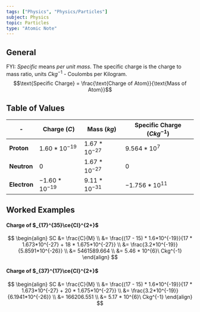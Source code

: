 ```yaml
---
tags: ["Physics", "Physics/Particles"]
subject: Physics
topic: Particles
type: "Atomic Note"
---
```


## General
FYI: *Specific* means *per unit mass*.
The specific charge is the charge to mass ratio, units $Ckg^{-1}$ - Coulombs per Kilogram.
$$\text{Specific Charge} = \frac{\text{Charge of Atom}}{\text{Mass of Atom}}$$


## Table of Values
| -            | Charge ($C$)     | Mass ($kg$)      | Specific Charge ($Ckg^{-1}$) |
| ------------ | ---------------- | ---------------- | ---------------------------- |
| **Proton**   | $1.60*10^{-19}$  | $1.67*10^{-27}$ | $9.564*10^7$                 |
| **Neutron**  | $0$              | $1.67*10^{-27}$ | $0$                          |
| **Electron** | $-1.60*10^{-19}$ | $9.11*10^{-31}$  | $-1.756*10^{11}$             |

## Worked Examples
#### Charge of $_{17}^{35}\ce{Cl}^{2+}$
$$
\begin{align}
SC &= \frac{C}{M} \\
&= \frac{(17 - 15) * 1.6*10^{-19}}{17 * 1.673*10^{-27} + 18 * 1.675*10^{-27}} \\
&= \frac{3.2*10^{-19}}{5.8591*10^{-26}} \\
&= 5461589.664 \\
&= 5.46 * 10^{6}\ Ckg^{-1}
\end{align}
$$

#### Charge of $_{37}^{17}\ce{Cl}^{2+}$
$$
\begin{align}
SC &= \frac{C}{M} \\
&= \frac{(17 - 15) * 1.6*10^{-19}}{17 * 1.673*10^{-27} + 20 * 1.675*10^{-27}} \\
&= \frac{3.2*10^{-19}}{6.1941*10^{-26}} \\
&= 166206.551 \\
&= 5.17 * 10^{6}\ Ckg^{-1}
\end{align}
$$